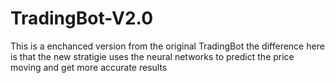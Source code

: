 # TradingBot-V2.0

This is a enchanced version from the original TradingBot the difference here is that the new stratigie uses the neural networks to predict the price moving and get more accurate results
